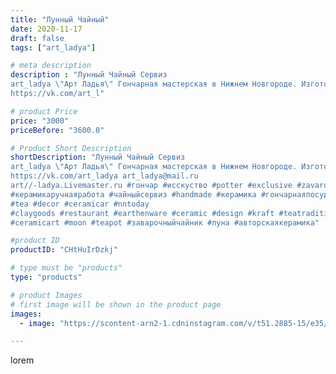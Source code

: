 ```yaml
---
title: "Лунный Чайный"
date: 2020-11-17
draft: false
tags: ["art_ladya"]

# meta description
description : "Лунный Чайный Сервиз
art_ladya \"Арт Ладья\" Гончарная мастерская в Нижнем Новгороде. Изготовление керамики и мастер//-классы по обучению. 
https://vk.com/art_l"

# product Price
price: "3000"
priceBefore: "3600.0"

# Product Short Description
shortDescription: "Лунный Чайный Сервиз
art_ladya \"Арт Ладья\" Гончарная мастерская в Нижнем Новгороде. Изготовление керамики и мастер//-классы по обучению. 
https://vk.com/art_ladya art_ladya@mail.ru
art//-ladya.Livemaster.ru #гончар #исскуство #potter #exclusive #zavarotnyuk
#керамикаручнаяработа #чайныйсервиз #handmade #керамика #гончарнаяпосуда #эксклюзивнаякерамика #painter
#tea #decor #ceramicar #nntoday
#claygoods #restaurant #earthenware #ceramic #design #kraft #teatradition
#ceramicart #moon #teapot #заварочныйчайник #луна #авторскаякерамика"

#product ID
productID: "CHtHuIrDzkj"

# type must be "products"
type: "products"

# product Images
# first image will be shown in the product page
images:
  - image: "https://scontent-arn2-1.cdninstagram.com/v/t51.2885-15/e35/125462781_378629723451831_2828125166788120825_n.jpg?se=7&tp=1&_nc_ht=scontent-arn2-1.cdninstagram.com&_nc_cat=103&_nc_ohc=M39jUIV4uiEAX-IdcxD&ccb=7-4&oh=990901f2d9e08a98fc089ba1a9922ce6&oe=6085C8F5&_nc_sid=86f79a&ig_cache_key=MjQ0NDY0NDEyOTQ2NTkwNzQ5MQ%3D%3D.2-ccb7-4"

---
```

lorem
